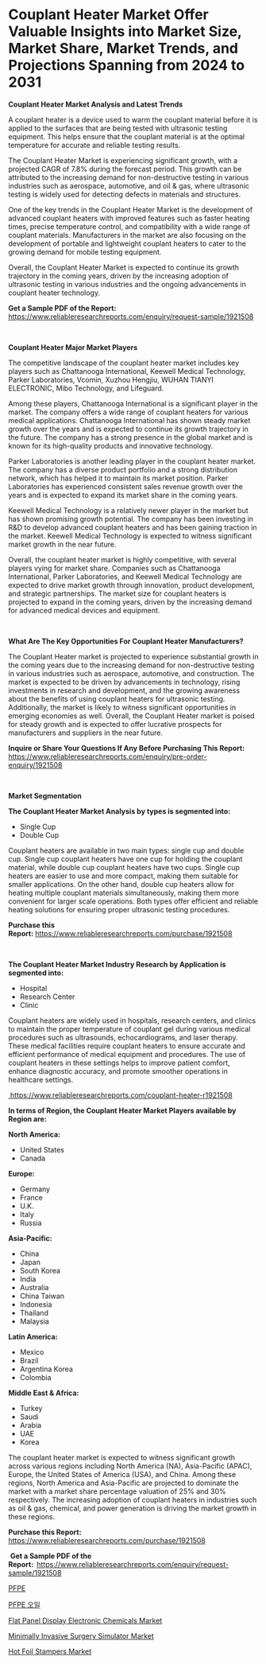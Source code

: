 <p><h1>Couplant Heater Market Offer Valuable Insights into Market Size, Market Share, Market Trends, and Projections Spanning from 2024 to 2031</h1></p><p><strong>Couplant Heater Market Analysis and Latest Trends</strong></p>
<p><p>A couplant heater is a device used to warm the couplant material before it is applied to the surfaces that are being tested with ultrasonic testing equipment. This helps ensure that the couplant material is at the optimal temperature for accurate and reliable testing results.</p><p>The Couplant Heater Market is experiencing significant growth, with a projected CAGR of 7.8% during the forecast period. This growth can be attributed to the increasing demand for non-destructive testing in various industries such as aerospace, automotive, and oil & gas, where ultrasonic testing is widely used for detecting defects in materials and structures.</p><p>One of the key trends in the Couplant Heater Market is the development of advanced couplant heaters with improved features such as faster heating times, precise temperature control, and compatibility with a wide range of couplant materials. Manufacturers in the market are also focusing on the development of portable and lightweight couplant heaters to cater to the growing demand for mobile testing equipment.</p><p>Overall, the Couplant Heater Market is expected to continue its growth trajectory in the coming years, driven by the increasing adoption of ultrasonic testing in various industries and the ongoing advancements in couplant heater technology.</p></p>
<p><strong>Get a Sample PDF of the Report:&nbsp;</strong> <a href="https://www.reliableresearchreports.com/enquiry/request-sample/1921508">https://www.reliableresearchreports.com/enquiry/request-sample/1921508</a></p>
<p>&nbsp;</p>
<p><strong>Couplant Heater Major Market Players</strong></p>
<p><p>The competitive landscape of the couplant heater market includes key players such as Chattanooga International, Keewell Medical Technology, Parker Laboratories, Vcomin, Xuzhou Hengjiu, WUHAN TIANYI ELECTRONIC, Mibo Technology, and Lifeguard. </p><p>Among these players, Chattanooga International is a significant player in the market. The company offers a wide range of couplant heaters for various medical applications. Chattanooga International has shown steady market growth over the years and is expected to continue its growth trajectory in the future. The company has a strong presence in the global market and is known for its high-quality products and innovative technology.</p><p>Parker Laboratories is another leading player in the couplant heater market. The company has a diverse product portfolio and a strong distribution network, which has helped it to maintain its market position. Parker Laboratories has experienced consistent sales revenue growth over the years and is expected to expand its market share in the coming years.</p><p>Keewell Medical Technology is a relatively newer player in the market but has shown promising growth potential. The company has been investing in R&D to develop advanced couplant heaters and has been gaining traction in the market. Keewell Medical Technology is expected to witness significant market growth in the near future.</p><p>Overall, the couplant heater market is highly competitive, with several players vying for market share. Companies such as Chattanooga International, Parker Laboratories, and Keewell Medical Technology are expected to drive market growth through innovation, product development, and strategic partnerships. The market size for couplant heaters is projected to expand in the coming years, driven by the increasing demand for advanced medical devices and equipment.</p></p>
<p>&nbsp;</p>
<p><strong>What Are The Key Opportunities For Couplant Heater Manufacturers?</strong></p>
<p><p>The Couplant Heater market is projected to experience substantial growth in the coming years due to the increasing demand for non-destructive testing in various industries such as aerospace, automotive, and construction. The market is expected to be driven by advancements in technology, rising investments in research and development, and the growing awareness about the benefits of using couplant heaters for ultrasonic testing. Additionally, the market is likely to witness significant opportunities in emerging economies as well. Overall, the Couplant Heater market is poised for steady growth and is expected to offer lucrative prospects for manufacturers and suppliers in the near future.</p></p>
<p><strong>Inquire or Share Your Questions If Any Before Purchasing This Report:</strong> <a href="https://www.reliableresearchreports.com/enquiry/pre-order-enquiry/1921508">https://www.reliableresearchreports.com/enquiry/pre-order-enquiry/1921508</a></p>
<p>&nbsp;</p>
<p><strong>Market Segmentation</strong></p>
<p><strong>The Couplant Heater Market Analysis by types is segmented into:</strong></p>
<p><ul><li>Single Cup</li><li>Double Cup</li></ul></p>
<p><p>Couplant heaters are available in two main types: single cup and double cup. Single cup couplant heaters have one cup for holding the couplant material, while double cup couplant heaters have two cups. Single cup heaters are easier to use and more compact, making them suitable for smaller applications. On the other hand, double cup heaters allow for heating multiple couplant materials simultaneously, making them more convenient for larger scale operations. Both types offer efficient and reliable heating solutions for ensuring proper ultrasonic testing procedures.</p></p>
<p><strong>Purchase this Report:&nbsp;</strong><a href="https://www.reliableresearchreports.com/purchase/1921508">https://www.reliableresearchreports.com/purchase/1921508</a></p>
<p>&nbsp;</p>
<p><strong>The Couplant Heater Market Industry Research by Application is segmented into:</strong></p>
<p><ul><li>Hospital</li><li>Research Center</li><li>Clinic</li></ul></p>
<p><p>Couplant heaters are widely used in hospitals, research centers, and clinics to maintain the proper temperature of couplant gel during various medical procedures such as ultrasounds, echocardiograms, and laser therapy. These medical facilities require couplant heaters to ensure accurate and efficient performance of medical equipment and procedures. The use of couplant heaters in these settings helps to improve patient comfort, enhance diagnostic accuracy, and promote smoother operations in healthcare settings.</p></p>
<p><a href="https://www.reliableresearchreports.com/couplant-heater-r1921508">&nbsp;https://www.reliableresearchreports.com/couplant-heater-r1921508</a></p>
<p><strong>In terms of Region, the Couplant Heater Market Players available by Region are:</strong></p>
<p>
    <p> <strong> North America: </strong>
        <ul>
            <li>United States</li>
            <li>Canada</li>
        </ul>
        </p> 
    <p> <strong> Europe: </strong>
        <ul>
            <li>Germany</li>
            <li>France</li>
            <li>U.K.</li>
            <li>Italy</li>
            <li>Russia</li>
        </ul>
        </p> 
    <p> <strong> Asia-Pacific: </strong>
        <ul>
            <li>China</li>
            <li>Japan</li>
            <li>South Korea</li>
            <li>India</li>
            <li>Australia</li>
            <li>China Taiwan</li>
            <li>Indonesia</li>
            <li>Thailand</li>
            <li>Malaysia</li>
        </ul>
        </p> 
    <p> <strong> Latin America: </strong>
        <ul>
            <li>Mexico</li>
            <li>Brazil</li>
            <li>Argentina Korea</li>
            <li>Colombia</li>
        </ul>
        </p> 
    <p> <strong> Middle East & Africa: </strong>
        <ul>
            <li>Turkey</li>
            <li>Saudi</li>
            <li>Arabia</li>
            <li>UAE</li>
            <li>Korea</li>
        </ul>
    </p>
    </p>
<p><p>The couplant heater market is expected to witness significant growth across various regions including North America (NA), Asia-Pacific (APAC), Europe, the United States of America (USA), and China. Among these regions, North America and Asia-Pacific are projected to dominate the market with a market share percentage valuation of 25% and 30% respectively. The increasing adoption of couplant heaters in industries such as oil & gas, chemical, and power generation is driving the market growth in these regions.</p></p>
<p><strong>Purchase this Report: </strong><a href="https://www.reliableresearchreports.com/purchase/1921508">https://www.reliableresearchreports.com/purchase/1921508</a></p>
<p>&nbsp;<strong>Get a Sample PDF of the Report:&nbsp;&nbsp;</strong><a href="https://www.reliableresearchreports.com/enquiry/request-sample/1921508">https://www.reliableresearchreports.com/enquiry/request-sample/1921508</a></p>
<p><strong></strong></p>
<p><p><a href="https://github.com/RichardLueilwitz787/Market-Research-Report-List-1/blob/main/231620247883.md">PFPE</a></p><p><a href="https://github.com/fredrickeglers/Market-Research-Report-List-2/blob/main/283175847882.md">PFPE 오일</a></p><p><a href="https://issuu.com/reportprime-2/docs/flat-panel-display-electronic-chemicals-market-siz">Flat Panel Display Electronic Chemicals Market</a></p><p><a href="https://github.com/AlysaLedner2023/Market-Research-Report-List-1/blob/main/minimally-invasive-surgery-simulator-market.md">Minimally Invasive Surgery Simulator Market</a></p><p><a href="https://www.linkedin.com/pulse/hot-foil-stampers-market-share-evolution-growth-trends-2024-mejse">Hot Foil Stampers Market</a></p></p>